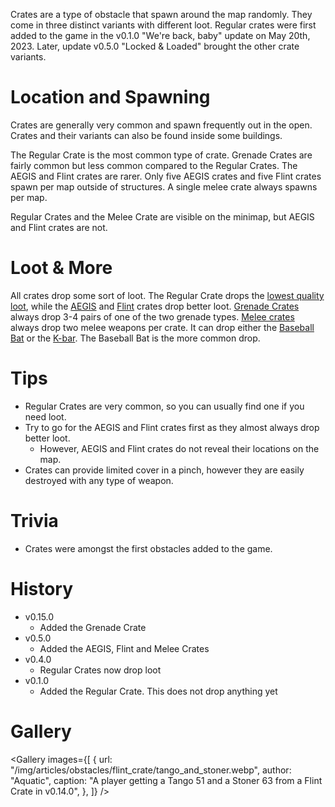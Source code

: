Crates are a type of obstacle that spawn around the map randomly. They come in three distinct variants with different loot. Regular crates were first added to the game in the v0.1.0 "We're back, baby" update on May 20th, 2023. Later, update v0.5.0 "Locked & Loaded" brought the other crate variants.

# Location and Spawning

Crates are generally very common and spawn frequently out in the open. Crates and their variants can also be found inside some buildings.

The Regular Crate is the most common type of crate. Grenade Crates are fairly common but less common compared to the Regular Crates. The AEGIS and Flint crates are rarer. Only five AEGIS crates and five Flint crates spawn per map outside of structures. A single melee crate always spawns per map.

Regular Crates and the Melee Crate are visible on the minimap, but AEGIS and Flint crates are not.

# Loot & More

All crates drop some sort of loot. The Regular Crate drops the [lowest quality loot](/loot#regular_crate), while the [AEGIS](#aegis_crate) and [Flint](#flint_crate) crates drop better loot. [Grenade Crates](#grenade_crate) always drop 3-4 pairs of one of the two grenade types. [Melee crates](/loot#melee_crate) always drop two melee weapons per crate. It can drop either the [Baseball Bat](/weapons/melee/baseball_bat) or the [K-bar](/weapons/melee/kbar). The Baseball Bat is the more common drop.

# Tips

- Regular Crates are very common, so you can usually find one if you need loot.
- Try to go for the AEGIS and Flint crates first as they almost always drop better loot.
  - However, AEGIS and Flint crates do not reveal their locations on the map.
- Crates can provide limited cover in a pinch, however they are easily destroyed with any type of weapon.

# Trivia

- Crates were amongst the first obstacles added to the game.

# History
- v0.15.0
  - Added the Grenade Crate
- v0.5.0
  - Added the AEGIS, Flint and Melee Crates
- v0.4.0
  - Regular Crates now drop loot
- v0.1.0
  - Added the Regular Crate. This does not drop anything yet

# Gallery

<Gallery
  images={[
    {
      url: "/img/articles/obstacles/flint_crate/tango_and_stoner.webp",
      author: "Aquatic",
      caption:
        "A player getting a Tango 51 and a Stoner 63 from a Flint Crate in v0.14.0",
    },
  ]}
/>
